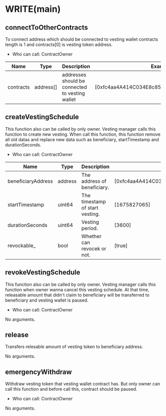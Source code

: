 # WRITE(main)

## connectToOtherContracts
To connect address which should be connected to vesting wallet
contracts length is 1 and contracts[0] is vesting token address.
- Who can call: ContractOwner

|Name|Type|Description|Example|Default|
|--- |---|---|---|---|
|contracts|address[]|addresses should be connected to vesting wallet|[0xfc4aa4A414C034E8c852A9E2fA967f82F7D52B90]|N/A|


## createVestingSchedule
This function also can be called by only owner. Vesting manager calls this function to create new vesting. When call this function, this function remove all old datas and replace new data such as beneficiary, startTimestamp and durationSeconds.
- Who can call: ContractOwner

|Name|Type|Description|Example|Default|
|--- |---|---|---|---|
|beneficiaryAddress|address|The address of beneficiary.|[0xfc4aa4A414C034E8c852A9E2fA967f82F7D52B90]|N/A|
|startTimestamp|uint64|The timestamp of start vesting.|[1675827065]|N/A|
|durationSeconds|uint64|Vesting period.|[3600]|N/A|
|revockable_|bool|Whether can revocek or not.|[true]|N/A|


## revokeVestingSchedule

This function also can be called by only owner. Vesting manager calls this function when owner wanna cancel this vesting schedule. At that time, releasable amount that didn't claim to beneficiary will be transferred to beneficiary and vesting wallet is paused.

- Who can call: ContractOwner

No arguments.

## release

Transfers relesable amount of vesting token to beneficiary address.


No arguments.

## emergencyWithdraw

Withdraw vesting token that vesting wallet contract has. But only owner can call this function and before call this, contract should be paused.
- Who can call: ContractOwner

No arguments.


